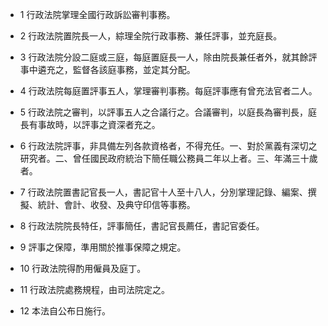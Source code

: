 * 1 行政法院掌理全國行政訴訟審判事務。

* 2 行政法院置院長一人，綜理全院行政事務、兼任評事，並充庭長。

* 3 行政法院分設二庭或三庭，每庭置庭長一人，除由院長兼任者外，就其餘評事中遴充之，監督各該庭事務，並定其分配。

* 4 行政法院每庭置評事五人，掌理審判事務。每庭評事應有曾充法官者二人。

* 5 行政法院之審判，以評事五人之合議行之。合議審判，以庭長為審判長，庭長有事故時，以評事之資深者充之。

* 6 行政法院評事，非具備左列各款資格者，不得充任。一、對於黨義有深切之研究者。二、曾任國民政府統治下簡任職公務員二年以上者。三、年滿三十歲者。

* 7 行政法院置書記官長一人，書記官十人至十八人，分別掌理記錄、編案、撰擬、統計、會計、收發、及典守印信等事務。

* 8 行政法院院長特任，評事簡任，書記官長薦任，書記官委任。

* 9 評事之保障，準用關於推事保障之規定。

* 10 行政法院得酌用僱員及庭丁。

* 11 行政法院處務規程，由司法院定之。

* 12 本法自公布日施行。

